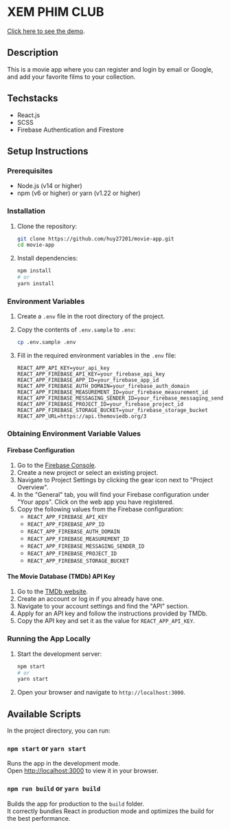 # XEM PHIM CLUB

[Click here to see the demo](https://huy27201-movie-app.netlify.app/).

## Description
This is a movie app where you can register and login by email or Google, and add your favorite films to your collection.

## Techstacks
* React.js
* SCSS
* Firebase Authentication and Firestore

## Setup Instructions

### Prerequisites
- Node.js (v14 or higher)
- npm (v6 or higher) or yarn (v1.22 or higher)

### Installation
1. Clone the repository:
    ```sh
    git clone https://github.com/huy27201/movie-app.git
    cd movie-app
    ```

2. Install dependencies:
    ```sh
    npm install
    # or
    yarn install
    ```

### Environment Variables
1. Create a `.env` file in the root directory of the project.
2. Copy the contents of `.env.sample` to `.env`:
    ```sh
    cp .env.sample .env
    ```

3. Fill in the required environment variables in the `.env` file:
    ```env
    REACT_APP_API_KEY=your_api_key
    REACT_APP_FIREBASE_API_KEY=your_firebase_api_key
    REACT_APP_FIREBASE_APP_ID=your_firebase_app_id
    REACT_APP_FIREBASE_AUTH_DOMAIN=your_firebase_auth_domain
    REACT_APP_FIREBASE_MEASUREMENT_ID=your_firebase_measurement_id
    REACT_APP_FIREBASE_MESSAGING_SENDER_ID=your_firebase_messaging_sender_id
    REACT_APP_FIREBASE_PROJECT_ID=your_firebase_project_id
    REACT_APP_FIREBASE_STORAGE_BUCKET=your_firebase_storage_bucket
    REACT_APP_URL=https://api.themoviedb.org/3
    ```

### Obtaining Environment Variable Values

#### Firebase Configuration
1. Go to the [Firebase Console](https://console.firebase.google.com/).
2. Create a new project or select an existing project.
3. Navigate to Project Settings by clicking the gear icon next to "Project Overview".
4. In the "General" tab, you will find your Firebase configuration under "Your apps". Click on the web app you have registered.
5. Copy the following values from the Firebase configuration:
    - `REACT_APP_FIREBASE_API_KEY`
    - `REACT_APP_FIREBASE_APP_ID`
    - `REACT_APP_FIREBASE_AUTH_DOMAIN`
    - `REACT_APP_FIREBASE_MEASUREMENT_ID`
    - `REACT_APP_FIREBASE_MESSAGING_SENDER_ID`
    - `REACT_APP_FIREBASE_PROJECT_ID`
    - `REACT_APP_FIREBASE_STORAGE_BUCKET`

#### The Movie Database (TMDb) API Key
1. Go to the [TMDb website](https://www.themoviedb.org/).
2. Create an account or log in if you already have one.
3. Navigate to your account settings and find the "API" section.
4. Apply for an API key and follow the instructions provided by TMDb.
5. Copy the API key and set it as the value for `REACT_APP_API_KEY`.

### Running the App Locally
1. Start the development server:
    ```sh
    npm start
    # or
    yarn start
    ```

2. Open your browser and navigate to `http://localhost:3000`.

## Available Scripts
In the project directory, you can run:

### `npm start` or `yarn start`
Runs the app in the development mode.\
Open [http://localhost:3000](http://localhost:3000) to view it in your browser.

### `npm run build` or `yarn build`
Builds the app for production to the `build` folder.\
It correctly bundles React in production mode and optimizes the build for the best performance.
